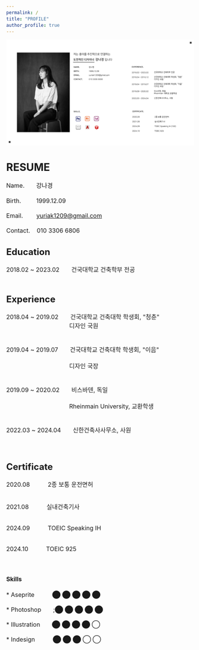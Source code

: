 ```yaml
---
permalink: /
title: "PROFILE"
author_profile: true
---
```


<img src='/images/2.png'>

<h1>RESUME</h1>

  
<font size="3">Name.&nbsp;&nbsp;&nbsp;&nbsp;&nbsp;&nbsp;&nbsp;강나경<br>  
Birth.&nbsp;&nbsp;&nbsp;&nbsp;&nbsp;&nbsp;&nbsp;&nbsp;&nbsp;1999.12.09<br>  
Email.&nbsp;&nbsp;&nbsp;&nbsp;&nbsp;&nbsp;&nbsp;&nbsp;yuriak1209@gmail.com<br>  
Contact.&nbsp;&nbsp;&nbsp;&nbsp;010 3306 6806<br>


<h2>Education</h2>

  
<font size="3">2018.02 ~ 2023.02&emsp;&emsp;건국대학교 건축학부 전공<br>
<br>


<h2>Experience</h2>

  
<font size="3"><p style="font-weight:normal;">2018.04 ~ 2019.02&emsp;&emsp;건국대학교 건축대학 학생회, "청춘"<br>
<font size="3">&emsp;&emsp;&emsp;&emsp;&emsp;&emsp;&emsp;&emsp;&nbsp;&nbsp;&emsp;&emsp;디자인 국원<br>  
<br>
<font size="3">2019.04 ~ 2019.07&emsp;&emsp;건국대학교 건축대학 학생회, "이음"<br>  
<font size="3">&emsp;&emsp;&emsp;&emsp;&emsp;&emsp;&emsp;&emsp;&nbsp;&emsp;&emsp;&nbsp;디자인 국장<br>  
<br>
<font size="3">2019.09 ~ 2020.02&emsp;&emsp;비스바덴, 독일<br>  
<font size="3">&emsp;&emsp;&emsp;&emsp;&emsp;&emsp;&emsp;&emsp;&emsp;&emsp;&nbsp;&nbsp;Rheinmain University, 교환학생<br>  
<br>
<font size="3">2022.03 ~ 2024.04&emsp;&emsp;신한건축사사무소, 사원<br>  
<br>


<h2>Certificate</h2>
<font size="3"><p style="font-weight:normal;">2020.08&emsp;&emsp;&emsp;2종 보통 운전면허<br>
<br>  
<font size="3"><p style="font-weight:normal;">2021.08&emsp;&emsp;&emsp;실내건축기사<br>
<br>  
<font size="3"><p style="font-weight:normal;">2024.09&emsp;&emsp;&emsp;TOEIC Speaking IH<br>
<br>  
<font size="3"><p style="font-weight:normal;">2024.10&emsp;&emsp;&emsp;TOEIC 925<br>
<br>  


<h2>Skills</h2>
* Aseprite&emsp;&emsp;&emsp;⬤ ⬤ ⬤ ⬤ ⬤<br>
<br>  
* Photoshop&emsp;&emsp;;⬤ ⬤ ⬤ ⬤ ⬤<br>
<br>  
* Illustration&emsp;&emsp;⬤ ⬤ ⬤ ⬤ ◯<br>  
<br>  
* Indesign&emsp;&emsp;&emsp;⬤ ⬤ ⬤ ◯ ◯<br>  
<br>  

